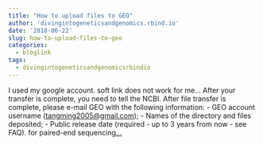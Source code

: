 ```yaml
---
title: "How to upload files to GEO"
author: 'divingintogeneticsandgenomics.rbind.io'
date: '2018-06-22'
slug: how-to-upload-files-to-geo
categories:
  - bloglink
tags:
  - divingintogeneticsandgenomicsrbindio
---
```


I used my google account. soft link does not work for me... After your transfer is complete, you need to tell the NCBI. After file transfer is complete, please e-mail GEO with the following information: - GEO account username (tangming2005@gmail.com); - Names of the directory and files deposited; - Public release date (required - up to 3 years from now - see FAQ). for paired-end sequencing[... <i class="fas fa-external-link-alt"></i>](https://divingintogeneticsandgenomics.rbind.io/post/how-to-upload-files-to-geo/)

